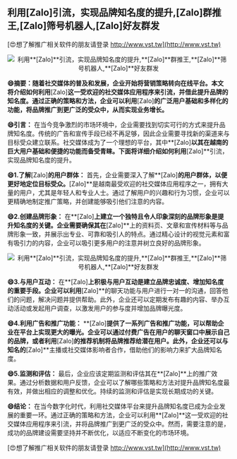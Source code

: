 ## **利用**[Zalo]**引流，实现品牌知名度的提升,**[Zalo]**群推王,**[Zalo]**筛号机器人,**[Zalo]**好友群发**

[😍想了解推广相关软件的朋友请登录 http://www.vst.tw](http://www.vst.tw)

 <center><img src="https://vst.tw/MP4/tuiguang/png/8.png" alt="利用**[Zalo]**引流，实现品牌知名度的提升,**[Zalo]**群推王,**[Zalo]**筛号机器人,**[Zalo]**好友群发"></center>

**😄摘要：随着社交媒体的普及和发展，企业开始将营销策略转向在线平台。本文将介绍如何利用**[Zalo]**这一受欢迎的社交媒体应用程序来引流，并借此提升品牌的知名度。通过正确的策略和方法，企业可以利用**[Zalo]**的广泛用户基础和多样化的功能，将品牌推广到更广泛的受众中，从而实现业务增长。**

**😄引言：**
在当今竞争激烈的市场环境中，企业需要找到切实可行的方式来提升品牌知名度。传统的广告和宣传手段已经不再足够，因此企业需要寻找新的渠道来与目标受众建立联系。社交媒体成为了一个理想的平台，其中**[Zalo]**以其在越南的巨大用户基础和便捷的功能而备受青睐。下面将详细介绍如何利用**[Zalo]**引流，实现品牌知名度的提升。

**😄1.了解**[Zalo]**的用户群体：**
首先，企业需要深入了解**[Zalo]**的用户群体，以便更好地定位目标受众。**[Zalo]**是越南最受欢迎的社交媒体应用程序之一，拥有大量的用户，尤其是年轻人和专业人士。通过了解用户的兴趣和行为习惯，企业可以更精确地制定推广策略，并创建能够吸引他们注意的内容。

**😄2.创建品牌形象：**
在**[Zalo]**上建立一个独特且令人印象深刻的品牌形象是提升知名度的关键。企业需要确保其在**[Zalo]**上的资料页、文章和宣传材料等与品牌形象一致，并展示出专业、可靠和吸引人的特点。通过精心设计的视觉元素和富有吸引力的内容，企业可以吸引更多用户的注意并树立良好的品牌形象。

 <center><img src="https://vst.tw/MP4/tuiguang/png/8.png" alt="利用**[Zalo]**引流，实现品牌知名度的提升,**[Zalo]**群推王,**[Zalo]**筛号机器人,**[Zalo]**好友群发"></center>

**😄3.与用户互动：**
在**[Zalo]**上积极与用户互动是建立品牌忠诚度、增加知名度的重要手段。企业可以利用**[Zalo]**的聊天功能与用户进行一对一的沟通，回答他们的问题，解决问题并提供帮助。此外，企业还可以定期发布有趣的内容、举办互动活动或发起用户调查，以激发用户的参与度并增加品牌曝光度。

**😄4.利用广告和推广功能：**
**[Zalo]**提供了一系列广告和推广功能，可以帮助企业在平台上实现更大的曝光。企业可以通过付费广告在用户的聊天窗口中展示自己的品牌，或者利用**[Zalo]**的推荐机制将品牌推荐给潜在用户。此外，企业还可以与知名的**[Zalo]**主播或社交媒体影响者合作，借助他们的影响力来扩大品牌知名度。

**😄5.监测和评估：**
最后，企业应该定期监测和评估其在**[Zalo]**上的推广效果。通过分析数据和用户反馈，企业可以了解哪些策略和方法对提升品牌知名度最有效，并做出相应的调整和优化。持续的监测和评估是实现长期成功的关键。

**😄结论：**
在当今数字化时代，利用社交媒体平台来提升品牌知名度已成为企业发展的重要一环。通过正确的策略和方法，企业可以利用**[Zalo]**这一受欢迎的社交媒体应用程序来引流，并将品牌推广到更广泛的受众中。然而，需要注意的是，成功的品牌建设需要坚持并不断优化，以适应不断变化的市场环境。

[😍想了解推广相关软件的朋友请登录 http://www.vst.tw](http://www.vst.tw)



